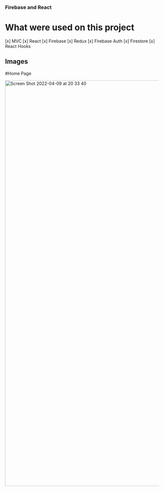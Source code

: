 ### Firebase and React 

# What were used on this project
[x] MVC 
[x] React 
[x] Firebase 
[x] Redux 
[x] Firebase Auth 
[x] Firestore 
[x] React Hooks

## Images 

#Home Page

<img width="1329" alt="Screen Shot 2022-04-09 at 20 33 40" src="https://user-images.githubusercontent.com/60064602/162595043-13749ed5-24c4-42e0-9fe8-639489d5ad78.png">

